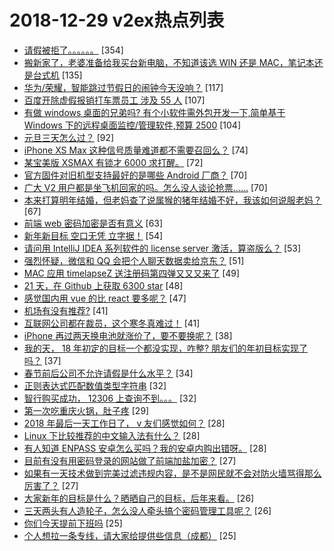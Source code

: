 # 2018-12-29 v2ex热点列表

+ [请假被拒了。。。。。。](https://www.v2ex.com/t/522131#reply354) [354]
+ [搬新家了，老婆准备给我买台新电脑，不知道该选 WIN 还是 MAC，笔记本还是台式机](https://www.v2ex.com/t/522169#reply135) [135]
+ [华为/荣耀，智能跳过节假日的闹钟今天没响？](https://www.v2ex.com/t/522146#reply117) [117]
+ [百度开除虚假报销打车票员工 涉及 55 人](https://www.v2ex.com/t/522281#reply107) [107]
+ [有做 windows 桌面的兄弟吗? 有个小软件需外包开发一下,简单基于 Windows 下的远程桌面监控/管理软件,预算 2500](https://www.v2ex.com/t/522253#reply104) [104]
+ [元旦三天怎么过？](https://www.v2ex.com/t/522137#reply92) [92]
+ [iPhone XS Max 这种信号质量难道都不需要召回么？](https://www.v2ex.com/t/522138#reply74) [74]
+ [某宝美版 XSMAX 有锁才 6000 求打醒。](https://www.v2ex.com/t/522147#reply72) [72]
+ [官方固件对旧机型支持最好的是哪些 Android 厂商？](https://www.v2ex.com/t/522121#reply70) [70]
+ [广大 V2 用户都是坐飞机回家的吗。怎么没人谈论抢票……](https://www.v2ex.com/t/522129#reply70) [70]
+ [本来打算明年结婚，但老妈查了说属猴的猪年结婚不好，我该如何说服老妈？](https://www.v2ex.com/t/522258#reply67) [67]
+ [前端 web 密码加密是否有意义](https://www.v2ex.com/t/522221#reply63) [63]
+ [新年新目标 空口无凭 立字据！](https://www.v2ex.com/t/522183#reply54) [54]
+ [请问用 IntelliJ IDEA 系列软件的 license server 激活，算盗版么？](https://www.v2ex.com/t/522206#reply53) [53]
+ [强烈怀疑，微信和 QQ 会把个人聊天数据卖给京东？](https://www.v2ex.com/t/522190#reply51) [51]
+ [MAC 应用 timelapseZ 送注册码第四弹又又又来了](https://www.v2ex.com/t/522172#reply49) [49]
+ [21 天，在 Github 上获取 6300 star](https://www.v2ex.com/t/522175#reply48) [48]
+ [感觉国内用 vue 的比 react 要多呢？](https://www.v2ex.com/t/522331#reply47) [47]
+ [机场有没有推荐?](https://www.v2ex.com/t/522303#reply41) [41]
+ [互联网公司都在裁员，这个寒冬真难过！](https://www.v2ex.com/t/522148#reply41) [41]
+ [iPhone 再过两天换电池就涨价了，要不要换呢？](https://www.v2ex.com/t/522195#reply38) [38]
+ [我的天， 18 年初定的目标一个都没实现，咋整? 朋友们的年初目标实现了吗？](https://www.v2ex.com/t/522128#reply37) [37]
+ [春节前后公司不允许请假是什么水平？](https://www.v2ex.com/t/522209#reply34) [34]
+ [正则表达式匹配数值类型字符串](https://www.v2ex.com/t/522125#reply32) [32]
+ [智行购买成功， 12306 上查询不到。。。](https://www.v2ex.com/t/522197#reply32) [32]
+ [第一次吃重庆火锅，肚子疼](https://www.v2ex.com/t/522144#reply29) [29]
+ [2018 年最后一天工作日了， v 友们感觉如何？](https://www.v2ex.com/t/522355#reply28) [28]
+ [Linux 下比较推荐的中文输入法有什么？](https://www.v2ex.com/t/522150#reply28) [28]
+ [有人知道 ENPASS 安卓怎么买吗？我的安卓内购出错呀。](https://www.v2ex.com/t/522231#reply28) [28]
+ [目前有没有用密码登录的网站做了前端加盐加密？](https://www.v2ex.com/t/522242#reply27) [27]
+ [如果有一天技术做到完美过滤违规内容，是不是网民就不会对防火墙骂得那么厉害了？](https://www.v2ex.com/t/522394#reply27) [27]
+ [大家新年的目标是什么？晒晒自己的目标，后年来看。](https://www.v2ex.com/t/522141#reply26) [26]
+ [三天两头有人造轮子，怎么没人牵头搞个密码管理工具呢？](https://www.v2ex.com/t/522404#reply26) [26]
+ [你们今天提前下班吗](https://www.v2ex.com/t/522268#reply25) [25]
+ [个人想拉一条专线，请大家给提供些信息（成都）](https://www.v2ex.com/t/522216#reply25) [25]

